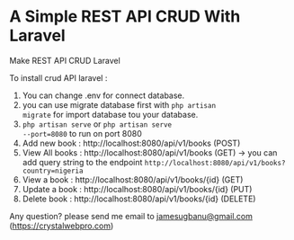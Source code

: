 # A Simple REST API CRUD With Laravel
Make REST API CRUD Laravel

To install crud API laravel :
1. You can change .env for connect database.
2. you can use migrate database first with <code>php artisan migrate</code> for import database tou your database.
3. <code>php artisan serve</code> or <code>php artisan serve --port=8080</code> to run on port 8080
4. Add new book : http://localhost:8080/api/v1/books (POST)
7. View All books : http://localhost:8080/api/v1/books (GET) -> you can add query string to the endpoint
<code>http://localhost:8080/api/v1/books?country=nigeria</code>
8. View a book : http://localhost:8080/api/v1/books/{id} (GET)
9. Update a book : http://localhost:8080/api/v1/books/{id} (PUT)
10. Delete book : http://localhost:8080/api/v1/books/{id} (DELETE)

Any question? please send me email to jamesugbanu@gmail.com (https://crystalwebpro.com)
